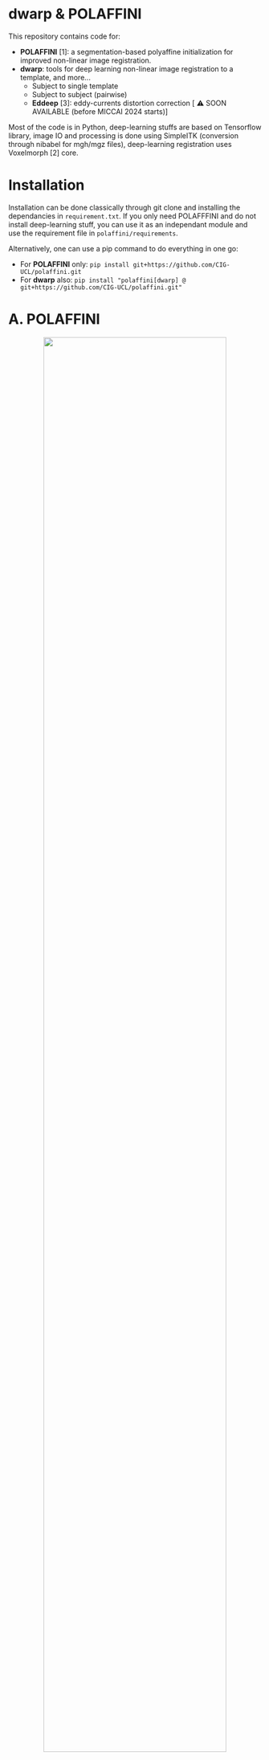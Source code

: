 # dwarp & POLAFFINI

This repository contains code for:
 - **POLAFFINI** [1]: a segmentation-based polyaffine initialization for improved non-linear image registration. 
 - **dwarp**: tools for deep learning non-linear image registration to a template, and more...
   - Subject to single template
   - Subject to subject (pairwise)
   - **Eddeep** [3]: eddy-currents distortion correction [ :warning: SOON AVAILABLE (before MICCAI 2024 starts)]

Most of the code is in Python, deep-learning stuffs are based on Tensorflow library, image IO and processing is done using SimpleITK (conversion through nibabel for mgh/mgz files), deep-learning registration uses Voxelmorph [2] core.

# Installation

Installation can be done classically through git clone and installing the dependancies in `requirement.txt`. If you only need POLAFFFINI and do not install deep-learning stuff, you can use it as an independant module and use the requirement file in `polaffini/requirements`.

Alternatively, one can use a pip command to do everything in one go:
 - For **POLAFFINI** only: `pip install git+https://github.com/CIG-UCL/polaffini.git`
 - For **dwarp** also: `pip install "polaffini[dwarp] @ git+https://github.com/CIG-UCL/polaffini.git"`
   

# A. POLAFFINI
<p align="center">
<img src="imgs/diagram_polaffini.svg" width="85%">
</p>

POLAFFINI is an efficient initialization to improve non-linear registration compared to the usual intensity-based affine pre-alignment (e.g. with FSL FLIRT).\
POLAFFINI uses fine-grain segmentations to estimate a polyaffine transformation which anatomically grounded, fast to compute, and has more dofs than its affine counterpart.

Fine-grained segmentations can be obtained using traditional tools like:
 - `recon-all` from FreeSurfer suite [[website]](https://surfer.nmr.mgh.harvard.edu/)
   
or very quickly using pre-trained deep-learning models like:

 - FastSurfer [[github]](https://github.com/Deep-MI/FastSurfer)[[paper]](https://doi.org/10.1016/j.neuroimage.2020.117012)
 - SynthSeg [`mri_synthseg` in Freesurfer][[paper]](https://doi.org/10.1016/j.media.2023.102789) which is contrast agnostic.

 
## A.1. Small POLAFFINI tutorial
A good way to understand how it works is to go through the following small tutorial: `dwarp_public/scripts/polaffini_example.py`.\
This script uses the data available `dwarp_public/exmaple_data`. Extract and tweak bits to fit your needs.

## A.2. POLAFFINI between 2 subjects

The following script covers most usage, it performs POLAFFINI registration between two subjects.\
It uses the moving and target segmentations to estimate the polyaffine transformation, then applies the transformation to the moving image.
```bash
python <path-to-dwarp_public>/scripts/polaffini_pair.py -m <path-to-moving-image>\
                                                        -ms <path-to-moving-segmentation>\
                                                        -rs <path-to-target-segmentation>\
                                                        -oi <path-to-output-moved-image>
```

## A.3. POLAFFINI of a dataset onto a template

The script `/scripts/polaffini_set2template.py` allows to perform POLAFFINI on a set of subjects as well as various data preparation such as intensity normalization, one-hot encoding of segmentations... It can be typically used to prepare the data to be fed to a deep-learning model during its training.\
See Section B.2.a. for an example.


# B. Deep-learning registration of a dataset onto the MNI template (or a custom one)

This tutorial requires an MR dataset containing homologous data of 2 types:
 - T1-weighted images, skull-stripped.
 - Segmentations, DKT protocol. Can been obtained using FreeSurfer, FastSurfer, SynthSeg...

## B.1. Using a pre-trained model
:warning: `diffeo2mni.h5` is not ready yet. Pre-trained models will be added soon.
```bash
python <path-to-dwarp_public>/register_diffeo_toTemplate.py -M <path-to-dwarp-public-directory>/diffeo2mni.h5\
                                                            -m <path-to-moving-image>\
                                                            -ms <path-to-moving-segmentation>\
                                                            -oi <path-to-moved-image>\
                                                            -os <path-to-moved-segmentation>\
                                                            -g mni1\
                                                            -polaffini 1 -omit_labs 2 41 -downf 2
```
                                           
Use `-h` to show more options and display help.\
`diffeo2mni.h5` is a pre-trained model depicted in section Resources. You can instead provide the path to another model trained as depicted in section Training a new registration model from scratch.\
`-g mni1` indicates that the geometry (orientation + image dimensions + voxel size) image used for resampling is the MNI template with voxel size 1 mm isotropic.\
`-os 1` toggles the output of the moved segmentations (in one-hot encoding) so that they can be leveraged during the training of the model.\
`-polaffini 1` indicates that POLAFFINI is performed.\
`-omit_labs 2 41` will omit those labels for POLAFFINI as they are too big (whole left and right white matter) so taking their centroids is a bit meaningless.


When registering multiple images, to avoid reloading the model for each, one can directly pass the path of a directory containing the images for the `-m` argument (same for `-ms` if using segmentations for POLAFFINI, but the alphabetical order of images and segmentations must match!). When specifying a folder for input, the output must also be a folder.

```bash
python scripts/register.py -m <path-to-moving-images-directory> \
                           -ms <path-to-moving-segmentations-directory> \
                           -rs <path-to-target-segmentation> \
                           -oi <path-to-output-moved-images-directory>
```
   
## B.2. Training a new registration model from scratch

### B.2.a. POLAFFINI and data preparation
The `dwarp_public/script/init_polaffini.py` script is designed to carry out 2 tasks:
 - Perform POLAFFINI.
 - Prepare the data for training: resizing, intensity normalization, one-hot encoding for segmentations...
    
```bash
# training data
python <path-to-dwarp_public>/scripts/polaffini_set2template.py -m "<path-to-training-images-directory>/*"\
                                                                -ms "<path-to-training-segmentations-directory>/*"\
                                                                -r mni2\
                                                                -o <path-to-output-directory>/train\
                                                                -kpad 5 -os 1 -downf 2 -omit_labs 2 41
# validation data
python <path-to-dwarp_public>/scripts/polaffini_set2template.py -m "<path-to-validation-images-directory>/*"\
                                                                -ms "<path-to-validation-segmentations-directory>/*"\
                                                                -r mni2\
                                                                -o <path-to-output-directory>/val\
                                                                -kpad 5 -os 1 -downf 2 -omit_labs 2 41
```
Use `-h` to show more options and display help.\
`-r mni2` indicates that the target template is the MNI with voxel size 2 mm isotropic. You can instead provide the path to a template of your choice (in this case you also need to provide the associated segmentation using `-rs`).\
`-kpad 5` ensures that the output image dimensions are a multiple of 2<sup>5</sup> since we'll train a U-net model with 5 levels of econding / decoding. Adapt this to your model architecture.\
`-os 1` toggles the output of the moved segmentations (in one-hot encoding) so that they can be leveraged during the training of the model.\
`-omit_labs 2 41` will omit those labels for POLAFFINI as they are too big (whole left and right white matter) so taking their centroids is a bit meaningless.\
The output directories will be organized as follow:\
&ensp; ├ img - folder containing moved images\
&ensp; ├ seg (if `-os 1`) - folder containing moved segmentations (in one-hot encoding by default)\
&ensp; └ transfo (if `-ot 1`) - folder containing transformations (an affine transformation and a polyaffine one in SVF form)


### B.2.b. Model training ###
```
python <path-to-dwarp_public>/scripts/train_diffeo_toTemplate -o <path-to-output-directory>/model.h5\
                                                              -e 1000\
                                                              -t <path-to-output-directory>/train\
                                                              -v <path-to-output-directory>/val\
                                                              -s 1 -l nlcc -ls dice
```
Use `-h` to show more options and display help.\
`-s 1` indicates that segmentations are leveraged during the training.\
`-l nlcc` indicates the normalized squared local correlation coefficient is used as image loss.\
`-ls dice` indicates that Dice score is used as segmentation loss.


# C. EDDEEP
:warning: The code for Eddeep is getting cleaned-up and optimized, it will be released before MICCAI 2024 start date. Implementation from [3] is relatively straightforward though. 

<p align="center">
<img src="imgs/diagram_eddeep.svg" width="85%">
</p>

## C.1. Training the translator
[soon]

## C.2. Training the registrator (given a pre-trained translator)
[soon]

## C.3. Perform correction of eddy-current distortions (given a pre-trained translator + registrator)
[soon]

# Included ressources
  - MNI template: The default MNI template used here is the [ICBM 2009c Nonlinear Symmetric](https://www.mcgill.ca/bic/icbm152-152-nonlinear-atlases-version-2009) version. One can find it, together with its associated DKT segmentation, in `dwarp_public/ref/` with voxel sizes 1 and 2 mm isotropic.
  - Pre-trained model: `diffeo2mni.h5` is a pre-trained model for non-linear registration to the MNI template. The training procedure is the one depicted in section Training a new registration model from scratch. The training dataset have been constituted using T1-weighted images from 100 subjects (20 UKBiobank, 20 IXI, 60 ADNI (20 HC, 20 MCI, 20 AD)), with 25 subjects for validation (5 UKBiobank, 5 IXI, 15 ADNI (5 HC, 5 MCI, 5 AD)). Segmentation following the DKT protocol were obtain using Fastsurfer, skull-stripping of the T1-weighted images was achieved through merging and closing of the brain labels of the segmentation.The MNI version is the one depicted above with voxel size 2 mm istropic. The image loss was the normalized squared local correlation coefficient (nlcc), regularization loss had a weight of 1, segmentation was leveraged during training using a Dice loss with weight 0.01.
    
# References
  - [1] **POLAFFINI** [[IPMI 2023 paper]](https://link.springer.com/content/pdf/10.1007/978-3-031-34048-2_47.pdf?pdf=inline%20link).
  - [3] **EDDEEP** [[MICCAI 2024 paper]](https://arxiv.org/abs/2405.10723)
    
# External repositories and references
  - [2] **Voxelmorph** [[github]](https://github.com/voxelmorph/voxelmorph) - a general purpose library for learning-based tools for alignment/registration, and more generally modelling with deformations. In addition to the code, a list of their papers is available there. Especially, if using **dwarp**, please cite Voxelmorph's TMI 2019 [[arxiv]](https://arxiv.org/abs/1809.05231), MedIA 2019 [[arxiv]](https://arxiv.org/abs/1903.03545) and MICCAI 2018 [[arxiv]](https://arxiv.org/abs/1805.04605) articles.

